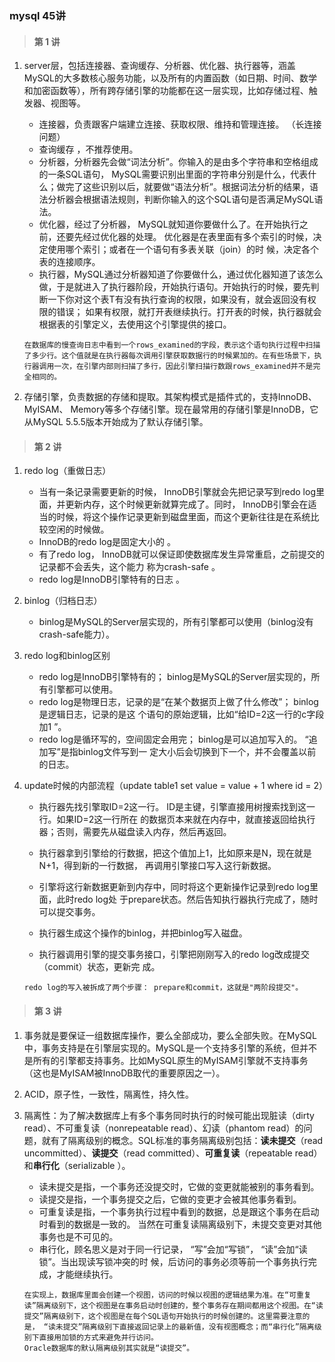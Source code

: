 ### mysql 45讲

> #### 第 1 讲

1. server层，包括连接器、查询缓存、分析器、优化器、执行器等，涵盖MySQL的大多数核心服务功能，以及所有的内置函数（如日期、时间、数学和加密函数等），所有跨存储引擎的功能都在这一层实现，比如存储过程、触发器、视图等。 
   * 连接器，负责跟客户端建立连接、获取权限、维持和管理连接。 （长连接问题）
   * 查询缓存 ，不推荐使用。
   * 分析器，分析器先会做“词法分析”。你输入的是由多个字符串和空格组成的一条SQL语句， MySQL需要识别出里面的字符串分别是什么，代表什么；做完了这些识别以后，就要做“语法分析”。根据词法分析的结果，语法分析器会根据语法规则，判断你输入的这个SQL语句是否满足MySQL语法。 
   * 优化器，经过了分析器， MySQL就知道你要做什么了。在开始执行之前，还要先经过优化器的处理。
     优化器是在表里面有多个索引的时候，决定使用哪个索引；或者在一个语句有多表关联（join）的时
     候，决定各个表的连接顺序。 
   * 执行器，MySQL通过分析器知道了你要做什么，通过优化器知道了该怎么做，于是就进入了执行器阶段，开始执行语句。开始执行的时候，要先判断一下你对这个表T有没有执行查询的权限，如果没有，就会返回没有权限的错误； 如果有权限，就打开表继续执行。打开表的时候，执行器就会根据表的引擎定义，去使用这个引擎提供的接口。  
   
   ```
   在数据库的慢查询日志中看到一个rows_examined的字段，表示这个语句执行过程中扫描了多少行。这个值就是在执行器每次调用引擎获取数据行的时候累加的。在有些场景下，执行器调用一次，在引擎内部则扫描了多行，因此引擎扫描行数跟rows_examined并不是完全相同的。
   ```
   
2. 存储引擎，负责数据的存储和提取。其架构模式是插件式的，支持InnoDB、 MyISAM、 Memory等多个存储引擎。现在最常用的存储引擎是InnoDB，它从MySQL 5.5.5版本开始成为了默认存储引擎。 





> #### 第 2 讲

1. redo log（重做日志）
   * 当有一条记录需要更新的时候， InnoDB引擎就会先把记录写到redo log里面，并更新内存，这个时候更新就算完成了。同时， InnoDB引擎会在适当的时候，将这个操作记录更新到磁盘里面，而这个更新往往是在系统比较空闲的时候做。
   *  InnoDB的redo log是固定大小的 。
   * 有了redo log， InnoDB就可以保证即使数据库发生异常重启，之前提交的记录都不会丢失，这个能力
     称为crash-safe 。
   * redo log是InnoDB引擎特有的日志 。
   
2. binlog（归档日志）
   
   * binlog是MySQL的Server层实现的，所有引擎都可以使用（binlog没有crash-safe能力）。
   
3. redo log和binlog区别

   * redo log是InnoDB引擎特有的； binlog是MySQL的Server层实现的，所有引擎都可以使用。
   * redo log是物理日志，记录的是“在某个数据页上做了什么修改”； binlog是逻辑日志，记录的是这
     个语句的原始逻辑，比如“给ID=2这一行的c字段加1 ”。 
   * redo log是循环写的，空间固定会用完； binlog是可以追加写入的。 “追加写”是指binlog文件写到一
     定大小后会切换到下一个，并不会覆盖以前的日志。 

4. update时候的内部流程（update table1 set value = value + 1 where id = 2）

   * 执行器先找引擎取ID=2这一行。 ID是主键，引擎直接用树搜索找到这一行。如果ID=2这一行所在
     的数据页本来就在内存中，就直接返回给执行器；否则，需要先从磁盘读入内存，然后再返回。

   * 执行器拿到引擎给的行数据，把这个值加上1，比如原来是N，现在就是N+1，得到新的一行数据，
     再调用引擎接口写入这行新数据。

   * 引擎将这行新数据更新到内存中，同时将这个更新操作记录到redo log里面，此时redo log处
     于prepare状态。然后告知执行器执行完成了，随时可以提交事务。

   * 执行器生成这个操作的binlog，并把binlog写入磁盘。

   * 执行器调用引擎的提交事务接口，引擎把刚刚写入的redo log改成提交（commit）状态，更新完
     成。 

   ```
   redo log的写入被拆成了两个步骤： prepare和commit，这就是"两阶段提交"。
   ```



> #### 第 3 讲

1. 事务就是要保证一组数据库操作，要么全部成功，要么全部失败。在MySQL中，事务支持是在引擎层实现的。MySQL是一个支持多引擎的系统，但并不是所有的引擎都支持事务。比如MySQL原生的MyISAM引擎就不支持事务（这也是MyISAM被InnoDB取代的重要原因之一）。 

2. ACID，原子性，一致性，隔离性，持久性。

3. 隔离性：为了解决数据库上有多个事务同时执行的时候可能出现脏读（dirty read）、不可重复读（nonrepeatable read）、幻读（phantom read）的问题，就有了隔离级别的概念。SQL标准的事务隔离级别包括：<b>读未提交</b>（read uncommitted）、<b>读提交</b>（read committed）、<b>可重复读</b>（repeatable read）和<b>串行化</b>（serializable ）。 

   * 读未提交是指，一个事务还没提交时，它做的变更就能被别的事务看到。
   * 读提交是指，一个事务提交之后，它做的变更才会被其他事务看到。
   * 可重复读是指，一个事务执行过程中看到的数据，总是跟这个事务在启动时看到的数据是一致的。
     当然在可重复读隔离级别下，未提交变更对其他事务也是不可见的。
   * 串行化，顾名思义是对于同一行记录， “写”会加“写锁”， “读”会加“读锁”。当出现读写锁冲突的时
     候，后访问的事务必须等前一个事务执行完成，才能继续执行。

   ```
   在实现上，数据库里面会创建一个视图，访问的时候以视图的逻辑结果为准。在“可重复读”隔离级别下，这个视图是在事务启动时创建的，整个事务存在期间都用这个视图。在“读提交”隔离级别下，这个视图是在每个SQL语句开始执行的时候创建的。这里需要注意的是， “读未提交”隔离级别下直接返回记录上的最新值，没有视图概念；而“串行化”隔离级别下直接用加锁的方式来避免并行访问。
   Oracle数据库的默认隔离级别其实就是“读提交”。
   ```

   



